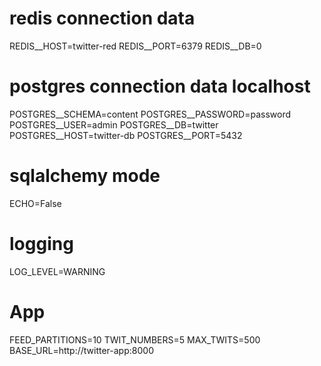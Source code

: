 # redis connection data
REDIS__HOST=twitter-red
REDIS__PORT=6379
REDIS__DB=0

# postgres connection data localhost

POSTGRES__SCHEMA=content
POSTGRES__PASSWORD=password
POSTGRES__USER=admin
POSTGRES__DB=twitter
POSTGRES__HOST=twitter-db
POSTGRES__PORT=5432

# sqlalchemy mode

ECHO=False

# logging

LOG_LEVEL=WARNING

# App

FEED_PARTITIONS=10
TWIT_NUMBERS=5
MAX_TWITS=500
BASE_URL=http://twitter-app:8000
